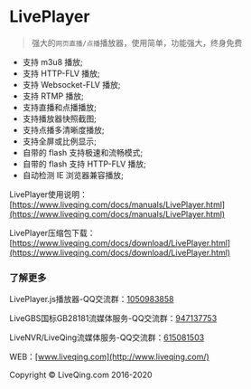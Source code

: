 # LivePlayer

> 强大的`网页直播/点播`播放器，使用简单，功能强大，终身免费
- 支持 m3u8 播放;
- 支持 HTTP-FLV 播放;
- 支持 Websocket-FLV 播放;
- 支持 RTMP 播放;
- 支持直播和点播播放;
- 支持播放器快照截图;
- 支持点播多清晰度播放;
- 支持全屏或比例显示;
- 自带的 flash 支持极速和流畅模式;
- 自带的 flash 支持 HTTP-FLV 播放;
- 自动检测 IE 浏览器兼容播放;

LivePlayer使用说明：[https://www.liveqing.com/docs/manuals/LivePlayer.html](https://www.liveqing.com/docs/manuals/LivePlayer.html)

LivePlayer压缩包下载：[https://www.liveqing.com/docs/download/LivePlayer.html](https://www.liveqing.com/docs/download/LivePlayer.html)


### 了解更多

LivePlayer.js播放器-QQ交流群：[1050983858](https://jq.qq.com/?_wv=1027&k=1ABTXBlV)

LiveGBS国标GB28181流媒体服务-QQ交流群：[947137753](https://jq.qq.com/?_wv=1027&k=5UDV5Pt)

LiveNVR/LiveQing流媒体服务-QQ交流群：[615081503](https://jq.qq.com/?_wv=1027&k=5pdZ4ab)

WEB：[www.liveqing.com](http://www.liveqing.com/)

Copyright &copy; LiveQing.com 2016-2020